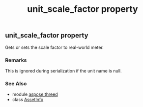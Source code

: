 ﻿---
title: unit_scale_factor property
second_title: Aspose.3D for Python via .NET API References
description: 
type: docs
weight: 240
url: /python-net/aspose.threed/assetinfo/unit_scale_factor/
is_root: false
---

## unit_scale_factor property


Gets or sets the scale factor to real-world meter.

### Remarks 


This is ignored during serialization if the unit name is null.

### See Also
* module [aspose.threed](../../)
* class [AssetInfo](/3d/python-net/aspose.threed/assetinfo)
